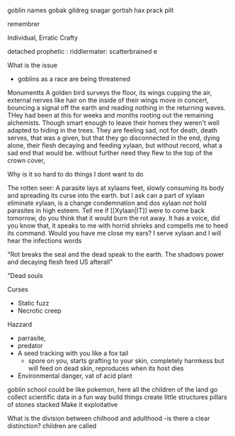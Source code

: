 goblin names
gobak 
gildreg 
snagar
gortish
hax
prack
pilt

remembrer


Individual,
Erratic
Crafty

detached
prophetic : riddlermater: scatterbrained
e


What is the issue
- goblins as a race are being threatened 





Monumentts
A golden bird surveys the floor, its wings cupping the air, external nerves like hair on the inside of their wings move in concert, bouncing a signal off the earth and reading nothing in the returning waves. THey had been at this for weeks and months rooting out the remaining alchemists. Though smart enough to leave their homes they weren't well adapted to hiding in the trees. They are feeling sad, not for death, death serves, that was a given, but that they go disconnected in the end, dying alone, their flesh decaying and feeding xylaan, but without record, what a sad end that would be. without further need they flew to the top of the crown cover, 

Why is it so hard to do things I dont want to do 


The rotten seer: 
A parasite lays at xylaans feet, slowly consuming its body and spreading its curse into the earth. but I ask can a part of xylaan eliminate xylaan, is a change condemnation and dos xylaan not hold parasites in high esteem. Tell me if [[Xylaan|IT]] were to come back tomorrow, do you think that it would burn the rot away. It has a voice, did you know that, it speaks to me with horrid shrieks and compells me to heed its command. Would you have me close my ears? I serve xylaan and I will hear the infections words

"Rot breaks the seal and the dead speak to the earth. The shadows power and decaying flesh feed US afterall"

"Dead souls 






Curses
- Static fuzz
- Necrotic creep

Hazzard
- parrasite, 
- predator
- A seed tracking with you like a fox tail
	- spore on you, starts grafting to your skin, completely harmkess but will feed on dead skin, reproduces when its host dies 
- Environmental danger, vat of acid plant 


goblin school could be like pokemon, here all the children of the land go collect scientific data in a fun way
build things
create little structures pillars of stones stacked
Make it exploitative

What is the division between chilhood and adulthood
-is there a clear distinction?
children are called 


